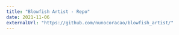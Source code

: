```yaml
---
title: "Blowfish Artist - Repo"
date: 2021-11-06
externalUrl: "https://github.com/nunocoracao/blowfish_artist/"
---
```

